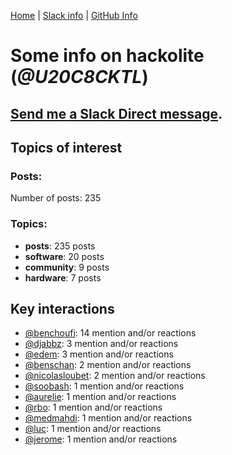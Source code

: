 [Home](https://kelu124.github.io/echommunity/) | [Slack info](https://kelu124.github.io/echommunity/) | [GitHub Info](https://kelu124.github.io/echommunity/github.html)

# Some info on __hackolite__ (_@U20C8CKTL_)


## [Send me a Slack Direct message](https://echopen.slack.com/messages/@hackolite/).

## Topics of interest

### Posts: 

Number of posts: 235

### Topics:

* __posts__: 235 posts
* __software__: 20 posts
* __community__: 9 posts
* __hardware__: 7 posts

## Key interactions 

* [@benchoufi](./U0B47KC3S.md): 14 mention and/or reactions
* [@djabbz](./U2PFHNN3C.md): 3 mention and/or reactions
* [@edem](./U34N7NQNR.md): 3 mention and/or reactions
* [@benschan](./U1PKXQVDW.md): 2 mention and/or reactions
* [@nicolasloubet](./U04H8570R.md): 2 mention and/or reactions
* [@soobash](./U1PAGSKGU.md): 1 mention and/or reactions
* [@aurelie](./U37GZRZU6.md): 1 mention and/or reactions
* [@rbo](./U38HVMZ6K.md): 1 mention and/or reactions
* [@medmahdi](./U36QEPF51.md): 1 mention and/or reactions
* [@luc](./U0AAL4W13.md): 1 mention and/or reactions
* [@jerome](./U07UEJC2H.md): 1 mention and/or reactions
